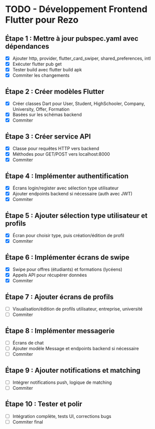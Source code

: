 # TODO - Développement Frontend Flutter pour Rezo

## Étape 1 : Mettre à jour pubspec.yaml avec dépendances
- [x] Ajouter http, provider, flutter_card_swiper, shared_preferences, intl
- [x] Exécuter flutter pub get
- [x] Tester build avec flutter build apk
- [x] Commiter les changements

## Étape 2 : Créer modèles Flutter
- [x] Créer classes Dart pour User, Student, HighSchooler, Company, University, Offer, Formation
- [x] Basées sur les schémas backend
- [x] Commiter

## Étape 3 : Créer service API
- [x] Classe pour requêtes HTTP vers backend
- [x] Méthodes pour GET/POST vers localhost:8000
- [x] Commiter

## Étape 4 : Implémenter authentification
- [x] Écrans login/register avec sélection type utilisateur
- [x] Ajouter endpoints backend si nécessaire (auth avec JWT)
- [x] Commiter

## Étape 5 : Ajouter sélection type utilisateur et profils
- [x] Écran pour choisir type, puis création/édition de profil
- [x] Commiter

## Étape 6 : Implémenter écrans de swipe
- [x] Swipe pour offres (étudiants) et formations (lycéens)
- [x] Appels API pour récupérer données
- [x] Commiter

## Étape 7 : Ajouter écrans de profils
- [ ] Visualisation/édition de profils utilisateur, entreprise, université
- [ ] Commiter

## Étape 8 : Implémenter messagerie
- [ ] Écrans de chat
- [ ] Ajouter modèle Message et endpoints backend si nécessaire
- [ ] Commiter

## Étape 9 : Ajouter notifications et matching
- [ ] Intégrer notifications push, logique de matching
- [ ] Commiter

## Étape 10 : Tester et polir
- [ ] Intégration complète, tests UI, corrections bugs
- [ ] Commiter final
